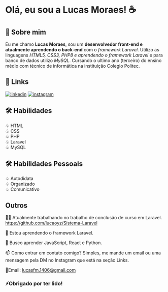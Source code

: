 
# Olá, eu sou a Lucas Moraes! ☕️


## 🚀 Sobre mim
Eu me chamo **Lucas Moraes**, sou um **desenvolvedor front-end e atualmente aprendendo o back-end** com o *framework Laravel*. Utilizo as linguagens *HTML5, CSS3, PHP8 e aprendendo o framework Laravel* e para banco de dados utilizo *MySQL*.
Cursando o ultimo ano (terceiro) do ensino médio com técnico de informática na instituição Colegio Politec.


## 🔗 Links
[![linkedin](https://img.shields.io/badge/linkedin-0A66C2?style=for-the-badge&logo=linkedin&logoColor=white)](https://www.linkedin.com/in/lucas-moraes-a3618b211)
[![instagram](https://img.shields.io/badge/instagram-F56040?style=for-the-badge&logo=instagram&logoColor=white)](https://www.instagram.com/lucaoxz/)


## 🛠 Habilidades
♧ HTML                                                  
♧ CSS                                                  
♧ PHP                                                  
♧ Laravel                                                  
♧ MySQL                                                  

## 🛠 Habilidades Pessoais
♤ Autodidata                                                
♤ Organizado                                          
♤ Comunicativo                                   


## Outros
👩‍💻 Atualmente trabalhando no trabalho de conclusão de curso em Laravel.
https://github.com/lucaoyz/Sistema-Laravel

🧠 Estou aprendendo o framework Laravel.

💭 Busco aprender JavaScript,  React e Python.

📫 Como entrar em contato comigo?
Simples, me mande um email ou uma mensagem pela DM no Instagram que está na seção Links.

📧Email: lucasfm.1406@gmail.com 

### ⚡Obrigado por ter lido!
